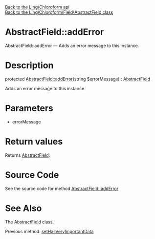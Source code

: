 [Back to the Ling/Chloroform api](https://github.com/lingtalfi/Chloroform/blob/master/doc/api/Ling/Chloroform.md)<br>
[Back to the Ling\Chloroform\Field\AbstractField class](https://github.com/lingtalfi/Chloroform/blob/master/doc/api/Ling/Chloroform/Field/AbstractField.md)


AbstractField::addError
================



AbstractField::addError — Adds an error message to this instance.




Description
================


protected [AbstractField::addError](https://github.com/lingtalfi/Chloroform/blob/master/doc/api/Ling/Chloroform/Field/AbstractField/addError.md)(string $errorMessage) : [AbstractField](https://github.com/lingtalfi/Chloroform/blob/master/doc/api/Ling/Chloroform/Field/AbstractField.md)




Adds an error message to this instance.




Parameters
================


- errorMessage

    


Return values
================

Returns [AbstractField](https://github.com/lingtalfi/Chloroform/blob/master/doc/api/Ling/Chloroform/Field/AbstractField.md).








Source Code
===========
See the source code for method [AbstractField::addError](https://github.com/lingtalfi/Chloroform/blob/master/Field/AbstractField.php#L380-L384)


See Also
================

The [AbstractField](https://github.com/lingtalfi/Chloroform/blob/master/doc/api/Ling/Chloroform/Field/AbstractField.md) class.

Previous method: [setHasVeryImportantData](https://github.com/lingtalfi/Chloroform/blob/master/doc/api/Ling/Chloroform/Field/AbstractField/setHasVeryImportantData.md)<br>

